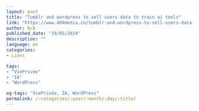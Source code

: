 ```yaml
---
layout: post
title: "Tumblr and wordpress to sell users data to train ai tools"
link: "https://www.404media.co/tumblr-and-wordpress-to-sell-users-data-to-train-ai-tools"
author: N/A
published_date: "19/05/2024"
description: ""
language: en
categories:
- Liens

tags:
- "ViePrivée"
- "IA"
- "WordPress"

og-tags: "ViePrivée, IA, WordPress"
permalink: /:categories/:year/:month/:day/:title/
---
```

